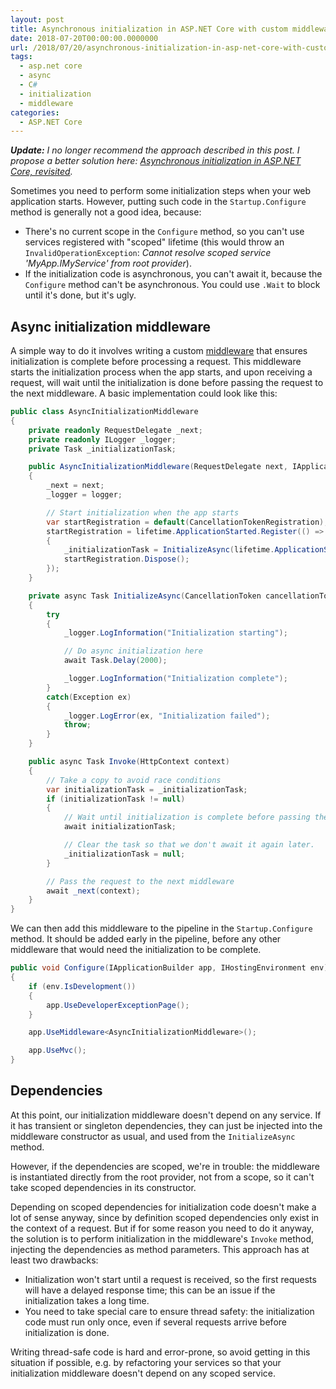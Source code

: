 ```yaml
---
layout: post
title: Asynchronous initialization in ASP.NET Core with custom middleware
date: 2018-07-20T00:00:00.0000000
url: /2018/07/20/asynchronous-initialization-in-asp-net-core-with-custom-middleware/
tags:
  - asp.net core
  - async
  - C#
  - initialization
  - middleware
categories:
  - ASP.NET Core
---
```



***Update:** I no longer recommend the approach described in this post. I propose a better solution here: [Asynchronous initialization in ASP.NET Core, revisited](https://www.thomaslevesque.com/2018/09/25/asynchronous-initialization-in-asp-net-core-revisited/).*

Sometimes you need to perform some initialization steps when your web application starts. However, putting such code in the `Startup.Configure` method is generally not a good idea, because:

- There's no current scope in the `Configure` method, so you can't use services registered with "scoped" lifetime (this would throw an `InvalidOperationException`: *Cannot resolve scoped service 'MyApp.IMyService' from root provider*).
- If the initialization code is asynchronous, you can't await it, because the `Configure` method can't be asynchronous. You could use `.Wait` to block until it's done, but it's ugly.


## Async initialization middleware

A simple way to do it involves writing a custom [middleware](https://www.thomaslevesque.com/2018/03/27/understanding-the-asp-net-core-middleware-pipeline/) that ensures initialization is complete before processing a request. This middleware starts the initialization process when the app starts, and upon receiving a request, will wait until the initialization is done before passing the request to the next middleware. A basic implementation could look like this:

```csharp
public class AsyncInitializationMiddleware
{
    private readonly RequestDelegate _next;
    private readonly ILogger _logger;
    private Task _initializationTask;

    public AsyncInitializationMiddleware(RequestDelegate next, IApplicationLifetime lifetime, ILogger<AsyncInitializationMiddleware> logger)
    {
        _next = next;
        _logger = logger;

        // Start initialization when the app starts
        var startRegistration = default(CancellationTokenRegistration);
        startRegistration = lifetime.ApplicationStarted.Register(() =>
        {
            _initializationTask = InitializeAsync(lifetime.ApplicationStopping);
            startRegistration.Dispose();
        });
    }

    private async Task InitializeAsync(CancellationToken cancellationToken)
    {
        try
        {
            _logger.LogInformation("Initialization starting");

            // Do async initialization here
            await Task.Delay(2000);

            _logger.LogInformation("Initialization complete");
        }
        catch(Exception ex)
        {
            _logger.LogError(ex, "Initialization failed");
            throw;
        }
    }

    public async Task Invoke(HttpContext context)
    {
        // Take a copy to avoid race conditions
        var initializationTask = _initializationTask;
        if (initializationTask != null)
        {
            // Wait until initialization is complete before passing the request to next middleware
            await initializationTask;

            // Clear the task so that we don't await it again later.
            _initializationTask = null;
        }

        // Pass the request to the next middleware
        await _next(context);
    }
}
```

We can then add this middleware to the pipeline in the `Startup.Configure` method. It should be added early in the pipeline, before any other middleware that would need the initialization to be complete.

```csharp
public void Configure(IApplicationBuilder app, IHostingEnvironment env)
{
    if (env.IsDevelopment())
    {
        app.UseDeveloperExceptionPage();
    }

    app.UseMiddleware<AsyncInitializationMiddleware>();

    app.UseMvc();
}
```

## Dependencies

At this point, our initialization middleware doesn't depend on any service. If it has transient or singleton dependencies, they can just be injected into the middleware constructor as usual, and used from the `InitializeAsync` method.

However, if the dependencies are scoped, we're in trouble: the middleware is instantiated directly from the root provider, not from a scope, so it can't take scoped dependencies in its constructor.

Depending on scoped dependencies for initialization code doesn't make a lot of sense anyway, since by definition scoped dependencies only exist in the context of a request. But if for some reason you need to do it anyway, the solution is to perform initialization in the middleware's `Invoke` method, injecting the dependencies as method parameters. This approach has at least two drawbacks:

- Initialization won't start until a request is received, so the first requests will have a delayed response time; this can be an issue if the initialization takes a long time.
- You need to take special care to ensure thread safety: the initialization code must run only once, even if several requests arrive before initialization is done.


Writing thread-safe code is hard and error-prone, so avoid getting in this situation if possible, e.g. by refactoring your services so that your initialization middleware doesn't depend on any scoped service.

